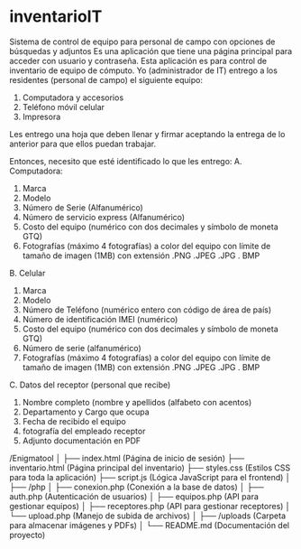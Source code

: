 # inventarioIT
Sistema de control de equipo para personal de campo con opciones de búsquedas y adjuntos
Es una aplicación que tiene una página principal para acceder con usuario y contraseña.
Esta aplicación es para control de inventario de equipo de cómputo.
Yo (administrador de IT) entrego a los residentes (personal de campo) el siguiente equipo:
1. Computadora y accesorios
2. Teléfono móvil celular
3. Impresora

Les entrego una hoja que deben llenar y firmar aceptando la entrega de lo anterior para que ellos puedan trabajar.

Entonces, necesito que esté identificado lo que les entrego: 
A. Computadora:
1. Marca
2. Modelo
3. Número de Serie (Alfanumérico)
4. Número de servicio express (Alfanumérico)
5. Costo del equipo (numérico con dos decimales y símbolo de moneta GTQ)
6. Fotografías (máximo 4 fotografías) a color del equipo con límite de tamaño de imagen (1MB) con extensión .PNG .JPEG .JPG . BMP

B. Celular
1. Marca
2. Modelo
3. Número de Teléfono (numérico entero con código de área de país)
4. Número de identificación IMEI (numérico)
5. Costo del equipo (numérico con dos decimales y símbolo de moneta GTQ)
6. Número de serie (alfanumérico)
7. Fotografías (máximo 4 fotografías) a color del equipo con límite de tamaño de imagen (1MB) con extensión .PNG .JPEG .JPG . BMP

C. Datos del receptor (personal que recibe)
1. Nombre completo (nombre y apellidos (alfabeto con acentos)
2. Departamento y Cargo que ocupa
3. Fecha de recibido el equipo
4. fotografía del empleado receptor
5. Adjunto documentación en PDF 


/Enigmatool
│
├── index.html              (Página de inicio de sesión)
├── inventario.html         (Página principal del inventario)
├── styles.css              (Estilos CSS para toda la aplicación)
├── script.js               (Lógica JavaScript para el frontend)
│
├── /php
│   ├── conexion.php        (Conexión a la base de datos)
│   ├── auth.php            (Autenticación de usuarios)
│   ├── equipos.php         (API para gestionar equipos)
│   ├── receptores.php      (API para gestionar receptores)
│   └── upload.php          (Manejo de subida de archivos)
│
├── /uploads                (Carpeta para almacenar imágenes y PDFs)
│
└── README.md               (Documentación del proyecto)
